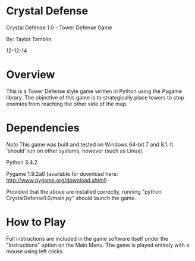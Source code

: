 # Crystal Defense

Crystal Defense 1.0 - Tower Defense Game

By: Taylor Tamblin

12-12-14

Overview
=========
This is a Tower Defense style game written in Python using the Pygame library. The objective of this game is to strategically place towers to stop enemies from reaching the other side of the map.

Dependencies
==============
*Note* This game was built and tested on Windows 64-bit 7 and 8.1. It 'should' run on other systems, however (such as Linux).

Python 3.4.2

Pygame 1.9.2a0 (available for download here: http://www.pygame.org/download.shtml)

Provided that the above are installed correctly, running "python CrystalDefense1.0/main.py" should launch the game.

How to Play
===============
Full instructions are included in the game software itself under the "Instructions" option on the Main Menu. The game is played entirely with a mouse using left clicks.
